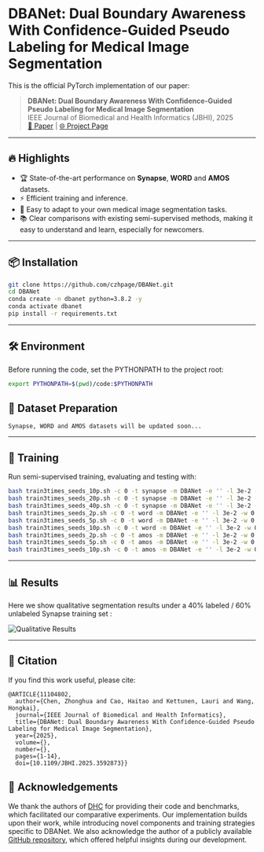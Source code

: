 # DBANet: Dual Boundary Awareness With Confidence-Guided Pseudo Labeling for Medical Image Segmentation 

This is the official PyTorch implementation of our paper:

> **DBANet: Dual Boundary Awareness With Confidence-Guided Pseudo Labeling for Medical Image Segmentation**  
> IEEE Journal of Biomedical and Health Informatics (JBHI), 2025  
> [📄 Paper](https://ieeexplore.ieee.org/document/11104802) | [🌐 Project Page](https://github.com/czhpage/DBANet)

---

## 🔥 Highlights
- 🏆 State-of-the-art performance on **Synapse**, **WORD** and **AMOS** datasets.  
- ⚡ Efficient training and inference.  
- 🔧 Easy to adapt to your own medical image segmentation tasks.
- 📚 Clear comparisons with existing semi-supervised methods, making it easy to understand and learn, especially for newcomers.

---

## 📦 Installation
```bash
git clone https://github.com/czhpage/DBANet.git
cd DBANet
conda create -n dbanet python=3.8.2 -y
conda activate dbanet
pip install -r requirements.txt
```

---

## 🛠 Environment

Before running the code, set the PYTHONPATH to the project root:

```bash
export PYTHONPATH=$(pwd)/code:$PYTHONPATH
```

## 📂 Dataset Preparation

`Synapse, WORD and AMOS datasets will be updated soon...`


---

## 🚀 Training
Run semi-supervised training, evaluating and testing with:
```bash
bash train3times_seeds_10p.sh -c 0 -t synapse -m DBANet -e '' -l 3e-2 -w 0.1
bash train3times_seeds_20p.sh -c 0 -t synapse -m DBANet -e '' -l 3e-2 -w 0.1
bash train3times_seeds_40p.sh -c 0 -t synapse -m DBANet -e '' -l 3e-2 -w 0.1
bash train3times_seeds_2p.sh -c 0 -t word -m DBANet -e '' -l 3e-2 -w 0.1
bash train3times_seeds_5p.sh -c 0 -t word -m DBANet -e '' -l 3e-2 -w 0.1
bash train3times_seeds_10p.sh -c 0 -t word -m DBANet -e '' -l 3e-2 -w 0.1
bash train3times_seeds_2p.sh -c 0 -t amos -m DBANet -e '' -l 3e-2 -w 0.1
bash train3times_seeds_5p.sh -c 0 -t amos -m DBANet -e '' -l 3e-2 -w 0.1
bash train3times_seeds_10p.sh -c 0 -t amos -m DBANet -e '' -l 3e-2 -w 0.1

```

---
## 📊 Results

Here we show qualitative segmentation results under a 40% labeled / 60% unlabeled Synapse training set :

![Qualitative Results](images/Visualization.png)

---

## 📖 Citation

If you find this work useful, please cite:
```
@ARTICLE{11104802,
  author={Chen, Zhonghua and Cao, Haitao and Kettunen, Lauri and Wang, Hongkai},
  journal={IEEE Journal of Biomedical and Health Informatics}, 
  title={DBANet: Dual Boundary Awareness With Confidence-Guided Pseudo Labeling for Medical Image Segmentation}, 
  year={2025},
  volume={},
  number={},
  pages={1-14},
  doi={10.1109/JBHI.2025.3592873}}
```

## 🤝 Acknowledgements

We thank the authors of [DHC](https://github.com/xmed-lab/DHC) for providing their code and benchmarks, which facilitated our comparative experiments. Our implementation builds upon their work, while introducing novel components and training strategies specific to DBANet. We also acknowledge the author of a publicly available [GitHub repository](https://github.com/yiskw713/boundary_loss_for_remote_sensing), which offered helpful insights during our development.
